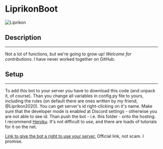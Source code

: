 # LiprikonBoot


![Liprikon](https://proprikol.ru/wp-content/uploads/2020/09/kartinki-lyagushki-15.jpg)


## Description
---------------
Not a lot of functions, but we're going to grow up!
*Welcome for contributions*. I have never worked together on GitHub.


## Setup
---------------
To add this bot to your server you have to download this code (and unpack it, of course).
Than you change all variables in config.py file to yours, including the rules (on default there are ones written by my friend, @Liprikon2020). You can get
server's id right-clicking on it's name. Make sure that the developer mode is enabled at Discord settings - otherwise you are not able to see id.
Than push the bot - i.e. this folder - onto the hosting. I recommend [Heroku](https://www.heroku.com/). It's not difficult to use, and there are loads of tutorials for it on the net.

[Link to give the bot a right to use your server.](https://discord.com/oauth2/authorize?client_id=889509294536544266&scope=bot&permissions=8)
Official link, not scam. I promise.
